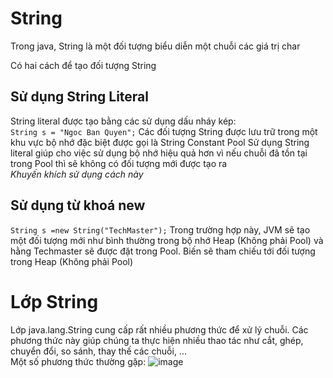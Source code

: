 # String
Trong java, String là một đối tượng biểu diễn một chuỗi các giá trị char

Có hai cách để tạo đối tượng String
## Sử dụng String Literal
String literal được tạo bằng các sử dụng dấu nháy kép:
`String s = "Ngoc Ban Quyen";`
Các đối tượng String được lưu trữ trong một khu vực bộ nhớ đặc biệt được gọi là String Constant Pool
Sử dụng String literal giúp cho việc sử dụng bộ nhớ hiệu quả hơn vì nếu chuỗi đã tồn tại trong Pool thì sẽ không có đối tượng mới được tạo ra  
*Khuyến khích sử dụng cách này*

## Sử dụng từ khoá new
`String s =new String("TechMaster");`
Trong trường hợp này, JVM sẽ tạo một đối tượng mới như bình thường trong bộ nhớ Heap (Không phải Pool) và hằng Techmaster sẽ được đặt trong Pool. Biến sẽ tham chiếu tới đối tượng trong Heap (Không phải Pool)

# Lớp String
Lớp java.lang.String cung cấp rất nhiều phương thức để xử lý chuỗi. Các phương thức này giúp chúng ta thực hiện nhiều thao tác như cắt, ghép, chuyển đổi, so sánh, thay thế các chuỗi, ...  
Một số phương thức thường gặp:
![image](https://user-images.githubusercontent.com/70504465/113968672-bd492500-985d-11eb-88e4-4a4615a25adc.png)